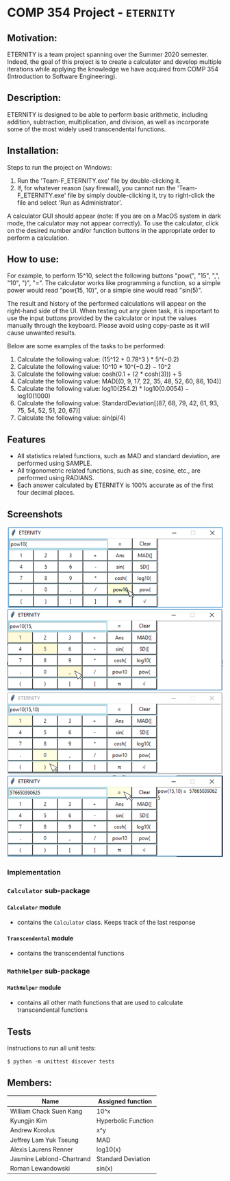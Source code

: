 # COMP 354 Project - `ETERNITY`

## Motivation:
ETERNITY is a team project spanning over the Summer 2020 semester. Indeed, the goal of this project is to create a calculator and develop multiple iterations while applying the knowledge we have acquired from COMP 354 (Introduction to Software Engineering).

## Description:
ETERNITY is designed to be able to perform basic arithmetic, including addition, subtraction, multiplication, and division, as well as incorporate some of the most widely used transcendental functions.


## Installation:
Steps to run the project on Windows:
1. Run the 'Team-F_ETERNITY.exe' file by double-clicking it.
2. If, for whatever reason (say firewall), you cannot run the 'Team-F_ETERNITY.exe' file by simply double-clicking it,
   try to right-click the file and select 'Run as Administrator'.

A calculator GUI should appear (note: If you are on a MacOS system in dark mode, the calculator may not appear correctly).
To use the calculator, click on the desired number and/or function buttons in the appropriate order to perform a calculation. 

## How to use: 
For example, to perform 15^10, select the following buttons "pow(", "15", ",", "10", ")", "=". The calculator works like programming
a function, so a simple power would read "pow(15, 10)", or a simple sine would read "sin(5)".

The result and history of the performed calculations will appear on the right-hand side of the UI. 
When testing out any given task, it is important to use the input buttons provided by the calculator or input the values manually through the keyboard. 
Please avoid using copy-paste as it will cause unwanted results.  

Below are some examples of the tasks to be performed:
1. Calculate the following value: (15^12 + 0.78^3 ) * 5^(−0.2)
2. Calculate the following value: 10^10 * 10^(−0.2) − 10^2 
3. Calculate the following value: cosh(0.1 + (2 * cosh(3))) + 5 
4. Calculate the following value: MAD[(0, 9, 17, 22, 35, 48, 52, 60, 86, 104)] 
5. Calculate the following value: log10(254.2) * log10(0.0054) − log10(1000) 
6. Calculate the following value: StandardDeviation[(87, 68, 79, 42, 61, 93, 75, 54, 52, 51, 20, 67)]
7. Calculate the following value: sin(pi/4)

## Features
+ All statistics related functions, such as MAD and standard deviation, are performed using SAMPLE. 
+ All trigonometric related functions, such as sine, cosine, etc., are performed using RADIANS.
+ Each answer calculated by ETERNITY is 100% accurate as of the first four decimal places.

## Screenshots
![How to run the program 1](docs/img/how-to-run-program-1.png)
![How to run the program 2](docs/img/how-to-run-program-2.png)
![How to run the program 3](docs/img/how-to-run-program-3.png)
![How to run the program 4](docs/img/how-to-run-program-4.png)

### Implementation

### `Calculator` sub-package
#### `Calculator` module
+ contains the `Calculator` class. Keeps track of the last response
#### `Transcendental` module
+ contains the transcendental functions

### `MathHelper` sub-package
#### `MathHelper` module
+ contains all other math functions that are used to calculate transcendental functions

## Tests
Instructions to run all unit tests:
```
$ python -m unittest discover tests
```

## Members:
| Name | Assigned function |
|---|---|
|William Chack Suen Kang| 10^x|
|Kyungjin Kim| Hyperbolic Function|
|Andrew Korolus| x^y|
|Jeffrey Lam Yuk Tseung| MAD|
|Alexis Laurens Renner| log10(x)|
|Jasmine Leblond-Chartrand| Standard Deviation|
|Roman Lewandowski| sin(x)|

